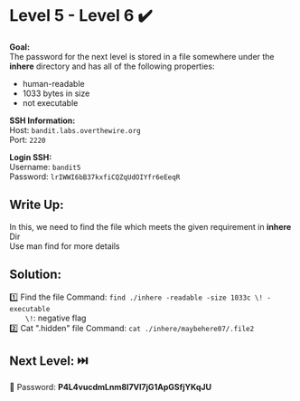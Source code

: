 # Level 5 - Level 6 :heavy_check_mark:

**Goal:**<br>
The password for the next level is stored in a file somewhere under the <b>inhere</b> directory and has all of the following properties:<br>
- human-readable
- 1033 bytes in size
- not executable<br>

**SSH Information:**<br>
Host: `bandit.labs.overthewire.org`<br>
Port: `2220`<br>

**Login SSH:**<br>
Username: `bandit5`<br>
Password: `lrIWWI6bB37kxfiCQZqUdOIYfr6eEeqR`<br>

## Write Up:<br>

In this, we need to find the file which meets the given requirement in <b>inhere</b> Dir<br>
Use man find for more details<br>

## Solution:<br>
:one: Find the file Command: `find ./inhere -readable -size 1033c \! -executable`<br>
    &emsp;&emsp;`\!`: negative flag<br>
:two: Cat ".hidden" file Command: `cat ./inhere/maybehere07/.file2`<br>

## Next Level: :next_track_button:<br>
:key: Password: <b>P4L4vucdmLnm8I7Vl7jG1ApGSfjYKqJU</b>
